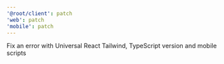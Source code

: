 ```yaml
---
'@root/client': patch
'web': patch
'mobile': patch
---
```


Fix an error with Universal React Tailwind, TypeScript version and mobile scripts
